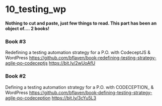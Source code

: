 # 10_testing_wp 


**Nothing to cut and paste, just few things to read. This part has been an object of.... 2 books!**



### Book #3
Redefining a testing automation strategy for a P.O.
with CodeceptJS & WordPress
https://github.com/bflaven/book-redefining-testing-strategy-agile-po-codeceptjs
https://bit.ly/2wUoAfU


### Book #2
Defining a testing automation strategy for a P.O.
with CODECEPTION_ & WordPress
https://github.com/bflaven/book-defining-testing-strategy-agile-po-codeception
https://bit.ly/3cYu5L3